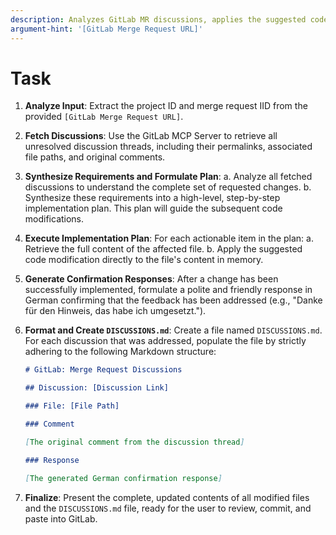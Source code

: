 ```yaml
---
description: Analyzes GitLab MR discussions, applies the suggested code changes to the files, and generates a structured response file
argument-hint: '[GitLab Merge Request URL]'
---
```


# Task

1.  **Analyze Input**: Extract the project ID and merge request IID from the provided `[GitLab Merge Request URL]`.
2.  **Fetch Discussions**: Use the GitLab MCP Server to retrieve all unresolved discussion threads, including their permalinks, associated file paths, and original comments.
3.  **Synthesize Requirements and Formulate Plan**:
    a. Analyze all fetched discussions to understand the complete set of requested changes.
    b. Synthesize these requirements into a high-level, step-by-step implementation plan. This plan will guide the subsequent code modifications.
4.  **Execute Implementation Plan**: For each actionable item in the plan:
    a. Retrieve the full content of the affected file.
    b. Apply the suggested code modification directly to the file's content in memory.
5.  **Generate Confirmation Responses**: After a change has been successfully implemented, formulate a polite and friendly response in German confirming that the feedback has been addressed (e.g., "Danke für den Hinweis, das habe ich umgesetzt.").
6.  **Format and Create `DISCUSSIONS.md`**: Create a file named `DISCUSSIONS.md`. For each discussion that was addressed, populate the file by strictly adhering to the following Markdown structure:

    ```markdown
    # GitLab: Merge Request Discussions

    ## Discussion: [Discussion Link]

    ### File: [File Path]

    ### Comment

    [The original comment from the discussion thread]

    ### Response

    [The generated German confirmation response]
    ```

7.  **Finalize**: Present the complete, updated contents of all modified files and the `DISCUSSIONS.md` file, ready for the user to review, commit, and paste into GitLab.
